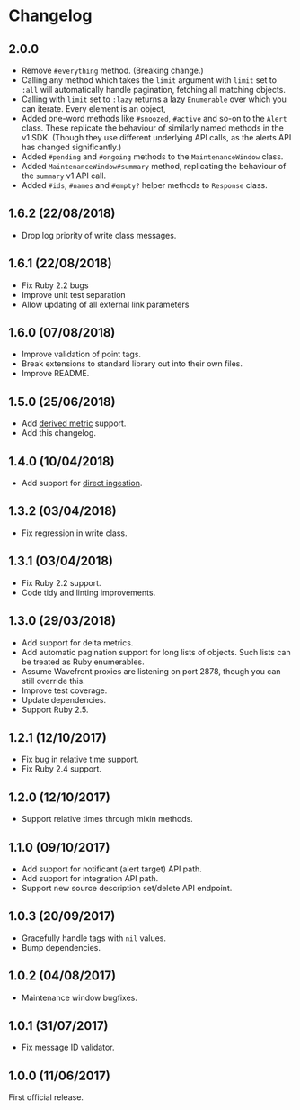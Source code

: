 # Changelog

## 2.0.0
* Remove `#everything` method. (Breaking change.)
* Calling any method which takes the `limit` argument with  `limit`
  set to `:all` will automatically handle pagination, fetching all
  matching objects.
* Calling with `limit` set to `:lazy` returns a lazy `Enumerable`
  over which you can iterate. Every element is an object,
* Added one-word methods like `#snoozed`, `#active` and so-on to the
  `Alert` class. These replicate the behaviour of similarly named
  methods in the v1 SDK. (Though they use different underlying API
  calls, as the alerts API has changed significantly.)
* Added `#pending` and `#ongoing` methods to the `MaintenanceWindow`
  class.
* Added `MaintenanceWindow#summary` method, replicating the
  behaviour of the `summary` v1 API call.
* Added `#ids`, `#names` and `#empty?` helper methods to `Response` class.

## 1.6.2 (22/08/2018)
* Drop log priority of write class messages.

## 1.6.1 (22/08/2018)
* Fix Ruby 2.2 bugs
* Improve unit test separation
* Allow updating of all external link parameters

## 1.6.0 (07/08/2018)
* Improve validation of point tags.
* Break extensions to standard library out into their own files.
* Improve README.

## 1.5.0 (25/06/2018)
* Add [derived
  metric](https://docs.wavefront.com/derived_metrics.html) support.
* Add this changelog.

## 1.4.0 (10/04/2018)
* Add support for [direct
  ingestion](https://docs.wavefront.com/direct_ingestion.html).

## 1.3.2 (03/04/2018)
* Fix regression in write class.

## 1.3.1 (03/04/2018)
* Fix Ruby 2.2 support.
* Code tidy and linting improvements.

## 1.3.0 (29/03/2018)
* Add support for delta metrics.
* Add automatic pagination support for long lists of objects.
  Such lists can be treated as Ruby enumerables.
* Assume Wavefront proxies are listening on port 2878, though you
  can still override this.
* Improve test coverage.
* Update dependencies.
* Support Ruby 2.5.

## 1.2.1 (12/10/2017)
* Fix bug in relative time support.
* Fix Ruby 2.4 support.

## 1.2.0 (12/10/2017)
* Support relative times through mixin methods.

## 1.1.0 (09/10/2017)
* Add support for notificant (alert target) API path.
* Add support for integration API path.
* Support new source description set/delete API endpoint.

## 1.0.3 (20/09/2017)
* Gracefully handle tags with `nil` values.
* Bump dependencies.

## 1.0.2 (04/08/2017)
* Maintenance window bugfixes.

## 1.0.1 (31/07/2017)
* Fix message ID validator.

## 1.0.0 (11/06/2017)
First official release.
